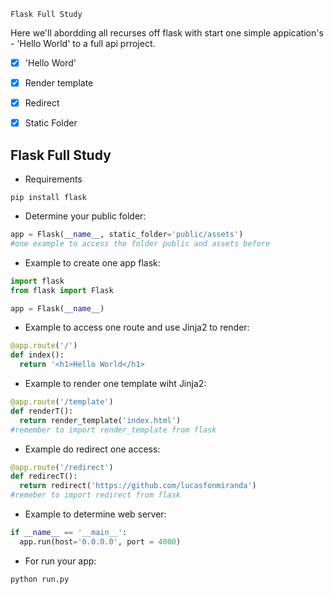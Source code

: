     Flask Full Study

Here we'll abordding all recurses off flask with start one simple appication's - 'Hello World' to a full api prroject.

- [x] 'Hello Word'
- [x] Render template
- [x] Redirect
- [x] Static Folder
    
    
## Flask Full Study
    
 - Requirements
 
 ```shell
 pip install flask
 ```
 
 - Determine your public folder:
 ```python
 app = Flask(__name__, static_folder='public/assets') 
 #one example to access the folder public and assets before
 ```
 
 - Example to create one app flask:
 
```python
import flask
from flask import Flask

app = Flask(__name__)

```

- Example to access one route and use Jinja2 to render:

```python
@app.route('/')
def index():
  return '<h1>Hello World</h1>
```

- Example to render one template wiht Jinja2:

```python
@app.route('/template')
def renderT():
  return render_template('index.html')
#remember to import render_template from flask
```
- Example do redirect one access:

```python
@app.route('/redirect')
def redirecT():
  return redirect('https://github.com/lucasfonmiranda')
#remeber to import redirect from flask

```

- Example to determine web server:

```python
if __name__ == '__main__':
  app.run(host='0.0.0.0', port = 4000)
```

- For run your app:
```shell
python run.py
```
